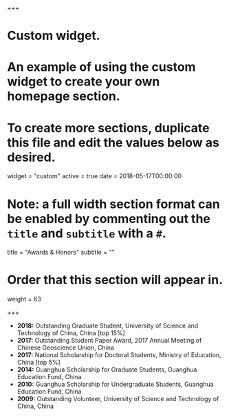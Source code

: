 +++
# Custom widget.
# An example of using the custom widget to create your own homepage section.
# To create more sections, duplicate this file and edit the values below as desired.
widget = "custom"
active = true
date = 2018-05-17T00:00:00

# Note: a full width section format can be enabled by commenting out the `title` and `subtitle` with a `#`.
title = "Awards & Honors"
subtitle = ""

# Order that this section will appear in.
weight = 63

+++

- **2018:** Outstanding Graduate Student, University of Science and Technology of China, China [top 15%]
- **2017:** Outstanding Student Paper Award, 2017 Annual Meeting of Chinese Geoscience Union, China
- **2017:** National Scholarship for Doctoral Students, Ministry of Education, China [top 5%]
- **2014:** Guanghua Scholarship for Graduate Students, Guanghua Education Fund, China
- **2010:** Guanghua Scholarship for Undergraduate Students, Guanghua Education Fund, China
- **2009:** Outstanding Volunteer, University of Science and Technology of China, China
